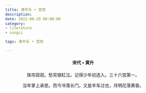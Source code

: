 ```yaml
---
title: 清平乐 • 宫怨
description:
date: 2022-06-29 00:00:00
category:
- literature
- songci

tags: 清平乐 • 宫怨

---
```


<div id="poem-author">
    宋代 • 黄升
</div>
<div id="poem-body">
<p class="poem-paragraph">珠帘寂寂。愁背银缸泣。记得少年初选入。三十六宫第一。</p>
<p class="poem-paragraph">当年掌上承恩。而今冷落长门。又是羊车过也，月明花落黄昏。</p>

</div>

<style>

#poem-author {
    width: 100%;
    text-align: center;
    margin: 20px 0;
    font-weight: bold;
}
#poem-body {
    width: 100%;
    text-align: center;
}
.poem-paragraph {
    font-family: "仿宋"
}

</style>